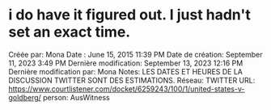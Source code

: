 # i do have it figured out. I just hadn't set an exact time.

Créée par: Mona
Date : June 15, 2015 11:39 PM
Date de création: September 11, 2023 3:49 PM
Dernière modification: September 13, 2023 12:16 PM
Dernière modification par: Mona
Notes: LES DATES ET HEURES DE LA DISCUSSION TWITTER SONT DES ESTIMATIONS.
Réseau: TWITTER
URL: https://www.courtlistener.com/docket/6259243/100/1/united-states-v-goldberg/
person: AusWitness
